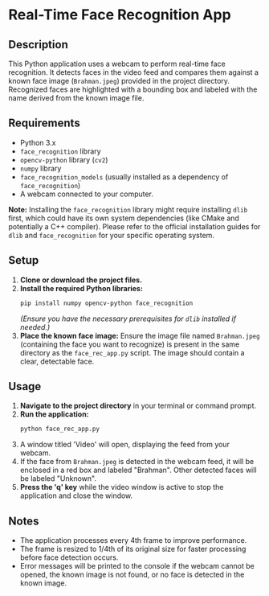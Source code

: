 # Real-Time Face Recognition App

## Description

This Python application uses a webcam to perform real-time face recognition. It detects faces in the video feed and compares them against a known face image (`Brahman.jpeg`) provided in the project directory. Recognized faces are highlighted with a bounding box and labeled with the name derived from the known image file.

## Requirements

*   Python 3.x
*   `face_recognition` library
*   `opencv-python` library (`cv2`)
*   `numpy` library
*   `face_recognition_models` (usually installed as a dependency of `face_recognition`)
*   A webcam connected to your computer.

**Note:** Installing the `face_recognition` library might require installing `dlib` first, which could have its own system dependencies (like CMake and potentially a C++ compiler). Please refer to the official installation guides for `dlib` and `face_recognition` for your specific operating system.

## Setup

1.  **Clone or download the project files.**
2.  **Install the required Python libraries:**
    ```bash
    pip install numpy opencv-python face_recognition
    ```
    *(Ensure you have the necessary prerequisites for `dlib` installed if needed.)*
3.  **Place the known face image:** Ensure the image file named `Brahman.jpeg` (containing the face you want to recognize) is present in the same directory as the `face_rec_app.py` script. The image should contain a clear, detectable face.

## Usage

1.  **Navigate to the project directory** in your terminal or command prompt.
2.  **Run the application:**
    ```bash
    python face_rec_app.py
    ```
3.  A window titled 'Video' will open, displaying the feed from your webcam.
4.  If the face from `Brahman.jpeg` is detected in the webcam feed, it will be enclosed in a red box and labeled "Brahman". Other detected faces will be labeled "Unknown".
5.  **Press the 'q' key** while the video window is active to stop the application and close the window.

## Notes

*   The application processes every 4th frame to improve performance.
*   The frame is resized to 1/4th of its original size for faster processing before face detection occurs.
*   Error messages will be printed to the console if the webcam cannot be opened, the known image is not found, or no face is detected in the known image.

